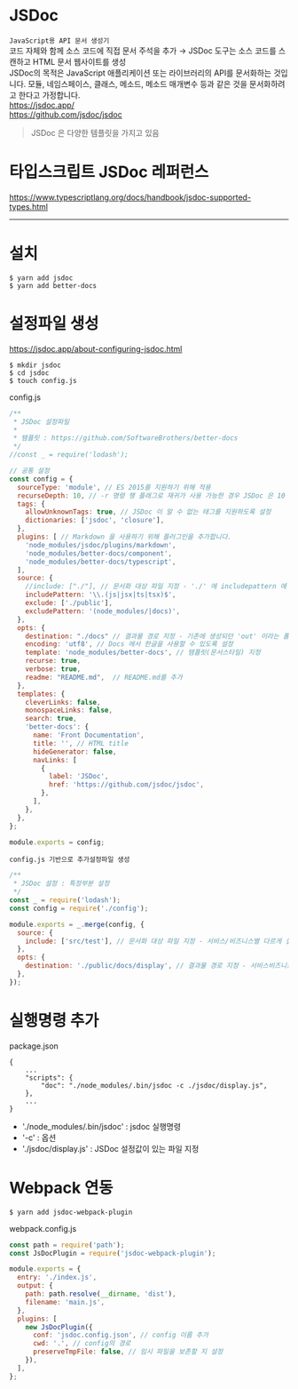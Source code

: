 # JSDoc

`JavaScript용 API 문서 생성기`  
코드 자체와 함께 소스 코드에 직접 문서 주석을 추가 → JSDoc 도구는 소스 코드를 스캔하고 HTML 문서 웹사이트를 생성  
JSDoc의 목적은 JavaScript 애플리케이션 또는 라이브러리의 API를 문서화하는 것입니다. 모듈, 네임스페이스, 클래스, 메소드, 메소드 매개변수 등과 같은 것을 문서화하려고 한다고 가정합니다.  
https://jsdoc.app/  
https://github.com/jsdoc/jsdoc

> JSDoc 은 다양한 템플릿을 가지고 있음

# 타입스크립트 JSDoc 레퍼런스

https://www.typescriptlang.org/docs/handbook/jsdoc-supported-types.html

---

# 설치

```
$ yarn add jsdoc
$ yarn add better-docs
```

# 설정파일 생성

https://jsdoc.app/about-configuring-jsdoc.html

```
$ mkdir jsdoc
$ cd jsdoc
$ touch config.js
```

config.js

```javascript
/**
 * JSDoc 설정파일
 *
 * 템플릿 : https://github.com/SoftwareBrothers/better-docs
 */
//const _ = require('lodash');

// 공통 설정
const config = {
  sourceType: 'module', // ES 2015를 지원하기 위해 적용
  recurseDepth: 10, // -r 명령 행 플래그로 재귀가 사용 가능한 경우 JSDoc 은 10 레벨 깊이의 파일을 검색합니다.
  tags: {
    allowUnknownTags: true, // JSDoc 이 알 수 없는 태그를 지원하도록 설정
    dictionaries: ['jsdoc', 'closure'],
  },
  plugins: [ // Markdown 을 사용하기 위해 플러그인을 추가합니다.
    'node_modules/jsdoc/plugins/markdown',
    'node_modules/better-docs/component',
    'node_modules/better-docs/typescript',
  ],
  source: {
    //include: ["./"], // 문서화 대상 파일 지정 - './' 에 includepattern 에 해당하는 파일을 대상으로 함
    includePattern: '\\.(js|jsx|ts|tsx)$',
    exclude: ['./public'],
    excludePattern: '(node_modules/|docs)',
  },
  opts: {
    destination: "./docs" // 결과물 경로 지정 - 기존에 생성되던 'out' 이라는 폴더를 'docs' 라는 폴더로 생성
    encoding: 'utf8', // Docs 에서 한글을 사용할 수 있도록 설정
    template: 'node_modules/better-docs', // 템플릿(문서스타일) 지정
    recurse: true,
    verbose: true,
    readme: "README.md",  // README.md를 추가
  },
  templates: {
    cleverLinks: false,
    monospaceLinks: false,
    search: true,
    'better-docs': {
      name: 'Front Documentation',
      title: '', // HTML title
      hideGenerator: false,
      navLinks: [
        {
          label: 'JSDoc',
          href: 'https://github.com/jsdoc/jsdoc',
        },
      ],
    },
  },
};

module.exports = config;
```

`config.js 기반으로 추가설정파일 생성`

```javascript
/**
 * JSDoc 설정 : 특정부분 설정
 */
const _ = require('lodash');
const config = require('./config');

module.exports = _.merge(config, {
  source: {
    include: ['src/test'], // 문서화 대상 파일 지정 - 서비스/비즈니스별 다르게 설정
  },
  opts: {
    destination: './public/docs/display', // 결과물 경로 지정 - 서비스비즈니스별 다르게 설정
  },
});
```

# 실행명령 추가

package.json

```
{
    ...
    "scripts": {
        "doc": "./node_modules/.bin/jsdoc -c ./jsdoc/display.js",
    },
    ...
}
```

- './node_modules/.bin/jsdoc' : jsdoc 실행명령
- '-c' : 옵션
- './jsdoc/display.js' : JSDoc 설정값이 있는 파일 지정

# Webpack 연동

```
$ yarn add jsdoc-webpack-plugin
```

webpack.config.js

```javascript
const path = require('path');
const JsDocPlugin = require('jsdoc-webpack-plugin');

module.exports = {
  entry: './index.js',
  output: {
    path: path.resolve(__dirname, 'dist'),
    filename: 'main.js',
  },
  plugins: [
    new JsDocPlugin({
      conf: 'jsdoc.config.json', // config 이름 추가
      cwd: '.', // config의 경로
      preserveTmpFile: false, // 임시 파일을 보존할 지 설정
    }),
  ],
};
```
